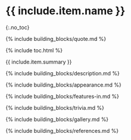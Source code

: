 # {{ include.item.name }}
{:.no_toc}

{% include building_blocks/quote.md %}

{% include toc.html %}

{{ include.item.summary }}

{% include building_blocks/description.md %}

{% include building_blocks/appearance.md %}

{% include building_blocks/features-in.md %}

{% include building_blocks/trivia.md %}

{% include building_blocks/gallery.md %}

{% include building_blocks/references.md %}